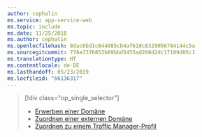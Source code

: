 ```yaml
---
author: cephalin
ms.service: app-service-web
ms.topic: include
ms.date: 11/25/2018
ms.author: cephalin
ms.openlocfilehash: 8dac6bd1c844085cb4af618c8329056784144c5a
ms.sourcegitcommit: 778e7376853b69bbd5455ad260d2dc17109d05c1
ms.translationtype: HT
ms.contentlocale: de-DE
ms.lasthandoff: 05/23/2019
ms.locfileid: "66136317"
---
```

> [!div class="op_single_selector"]
> * [Erwerben einer Domäne](../articles/app-service/manage-custom-dns-buy-domain.md)
> * [Zuordnen einer externen Domäne](../articles/app-service/app-service-web-tutorial-custom-domain.md)
> * [Zuordnen zu einem Traffic Manager-Profil](../articles/app-service/web-sites-traffic-manager-custom-domain-name.md)
> 
> 

